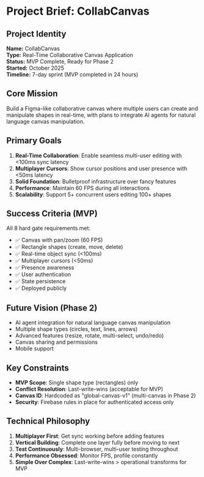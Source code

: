 # Project Brief: CollabCanvas

## Project Identity
**Name:** CollabCanvas  
**Type:** Real-Time Collaborative Canvas Application  
**Status:** MVP Complete, Ready for Phase 2  
**Started:** October 2025  
**Timeline:** 7-day sprint (MVP completed in 24 hours)

## Core Mission
Build a Figma-like collaborative canvas where multiple users can create and manipulate shapes in real-time, with plans to integrate AI agents for natural language canvas manipulation.

## Primary Goals
1. **Real-Time Collaboration**: Enable seamless multi-user editing with <100ms sync latency
2. **Multiplayer Cursors**: Show cursor positions and user presence with <50ms latency
3. **Solid Foundation**: Bulletproof infrastructure over fancy features
4. **Performance**: Maintain 60 FPS during all interactions
5. **Scalability**: Support 5+ concurrent users editing 100+ shapes

## Success Criteria (MVP)
All 8 hard gate requirements met:
- ✅ Canvas with pan/zoom (60 FPS)
- ✅ Rectangle shapes (create, move, delete)
- ✅ Real-time object sync (<100ms)
- ✅ Multiplayer cursors (<50ms)
- ✅ Presence awareness
- ✅ User authentication
- ✅ State persistence
- ✅ Deployed publicly

## Future Vision (Phase 2)
- AI agent integration for natural language canvas manipulation
- Multiple shape types (circles, text, lines, arrows)
- Advanced features (resize, rotate, multi-select, undo/redo)
- Canvas sharing and permissions
- Mobile support

## Key Constraints
- **MVP Scope**: Single shape type (rectangles) only
- **Conflict Resolution**: Last-write-wins (acceptable for MVP)
- **Canvas ID**: Hardcoded as "global-canvas-v1" (multi-canvas in Phase 2)
- **Security**: Firebase rules in place for authenticated access only

## Technical Philosophy
1. **Multiplayer First**: Get sync working before adding features
2. **Vertical Building**: Complete one layer fully before moving to next
3. **Test Continuously**: Multi-browser, multi-user testing throughout
4. **Performance Obsessed**: Monitor FPS, profile constantly
5. **Simple Over Complex**: Last-write-wins > operational transforms for MVP


